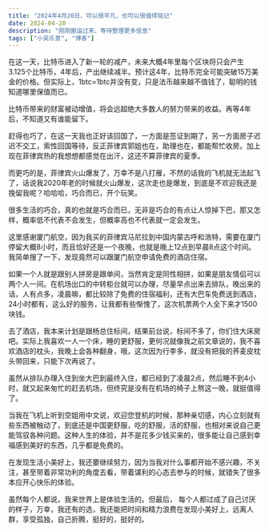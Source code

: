 ```yaml
---
title: "2024年4月20日，可以很平凡，也可以很值得铭记"
date: 2024-04-20
description: "刚刚搬运过来，等待整理更多信息"
tags: ["小吴乐意", "博客"]
---
```


在这一天，比特币进入了新一轮的减产，未来大概4年里每个区块将只会产生3.125个比特币，4年后，产出继续减半。预计这4年，比特币完全可能突破15万美金的价格。但实际上，1btc=1btc并没有变，只是法币越来越不值钱了，聪明的钱知道哪里保值而已。

比特币带来的财富被动增值，将会远超绝大多数人的努力带来的收益。再等4年后，不知道又有谁能留下。

赶得也巧了，在这一天我也正好该回国了，一方面是签证到期了，另一方面房子迟迟不交工，索性回国等待，反正菲律宾郭姐也在，助理也在，都能帮忙收房。加上现在菲律宾热的我想想都感觉在出汗，这还不算菲律宾的夏季。

而更巧的是，菲律宾火山爆发了，万幸不是八打雁，不然的话我的飞机就无法起飞了，话说我2020年老的时候就火山爆发，这次走也是爆发，到底是不欢迎我还是挽留我呢？哈哈哈，巧合而已，开个玩笑。

很多生活的巧合，真的也就是巧合而已，无非是巧合的有点让人惊掉下巴，那又怎样，概率低不代表不会发生，但概率高也不代表就一定会发生。

这里感谢厦门航空，因为我买的菲律宾马尼拉到中国内蒙古呼和浩特，需要在厦门停留大概8小时，而且恰好还是一个夜晚，也就是晚上12点到早晨8点这个时间。我简单搜了一下，发现竟然可以跟厦门航空申请免费的酒店住宿。

如果一个人就是跟别人拼房是跟单间，当然肯定是同性相拼，如果是朋友情侣可以两个人一间。在机场出口的中转柜台就可以办理，尽量早点出来去排队，晚出来的话，人有点多，凌晨嘛，都比较除了免费的住宿福利，还有大巴车免费送到酒店，24小时都有，这么好的服务，让我都有些惭愧了，这次机票两个人全下来才1500块钱。

去了酒店，我本来计划是跟杨总住标间，结果前台说，标间不多了，你们住大床房吧。实际上我喜欢一人一个床，睡的更舒服，更何况就像我之前文章说的，我不喜欢酒店的枕头，我晚上会各种翻身，哦，这次因为行李多，就没有把我的荞麦皮枕头带回来，只能下次再说了。

虽然从排队办理入住到坐大巴到最终入住，都已经到了凌晨2点，然后睡不到4小时，就又起来匆忙的赶去机场，但终究是没有在机场的椅子上熬这一晚，就挺值得了。

当我在飞机上听到空姐用中文说，欢迎您登机的时候，那种亲切感，内心立刻就有些东西被触动了，到底还是中国更舒服，吃的舒服，活的舒服，也相对来说自己更能驾驭各种问题。这种人生的体验，并不是花多少钱买来的，很多能让自己感到幸福感到美好的东西，几乎都是免费的。

在发现生活小美好上，我还要继续努力，因为当我对什么事都开始不感兴趣，不关注，甚至带着非常功利的角度去看，带着谋利的心态去参与的时候，就错失了很多本应开心快乐的体验。

虽然每个人都说，我来世界上是体验生活的。但最后， 每个人都过成了自己讨厌的样子，万幸，我还有的选，我还能把时间和精力浪费在发现小美好上，远离人群，享受孤独，自己折腾，挺好的，挺好的。
